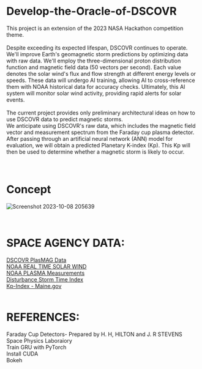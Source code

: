 # Develop-the-Oracle-of-DSCOVR
This project is an extension of the 2023 NASA Hackathon competition theme.
<br>
<br>
Despite exceeding its expected lifespan, DSCOVR continues to operate. We'll improve Earth's geomagnetic storm predictions by optimizing data with raw data. We'll employ the three-dimensional proton distribution function and magnetic field data (50 vectors per second). Each value denotes the solar wind's flux and flow strength at different energy levels or speeds. These data will undergo AI training, allowing AI to cross-reference them with NOAA historical data for accuracy checks. Ultimately, this AI system will monitor solar wind activity, providing rapid alerts for solar events.
<br>
<br>
The current project provides only preliminary architectural ideas on how to use DSCOVR data to predict magnetic storms.
<br>
We anticipate using DSCOVR's raw data, which includes the magnetic field vector and measurement spectrum from the Faraday cup plasma detector. After passing through an artificial neural network (ANN) model for evaluation, we will obtain a predicted Planetary K-index (Kp). This Kp will then be used to determine whether a magnetic storm is likely to occur.
<br>
<br>
<br>

# Concept
![Screenshot 2023-10-08 205639](https://github.com/marumaruchiii/Develop-the-Oracle-of-DSCOVR/assets/89464581/1e9ae7fa-ec24-47fa-8528-6ae064cca05d)

<br>


# SPACE AGENCY DATA:
[DSCOVR PlasMAG Data](https://www.spaceappschallenge.org/develop-the-oracle-of-dscovr-experimental-data-repository/)<br>
[NOAA REAL TIME SOLAR WIND](https://www.swpc.noaa.gov/products/real-time-solar-wind#)<br>
[NOAA PLASMA Measurements](https://nesdis-prod.s3.amazonaws.com/migrated/dscovr_plasmag_instrument_info_sheet.pdf?_ga=2.101728385.1069921316.1696687224-453793390.1696600630)<br>
[Disturbance Storm Time Index](https://www.ngdc.noaa.gov/stp/geomag/dst.html)<br>
[Kp-Index - Maine.gov](https://www.maine.gov/mema/maine-prepares/preparedness-library/geomagnetic-storms)
<br>
<br>
# REFERENCES:
Faraday Cup Detectors- Prepared by H. H, HILTON and J. R STEVENS Space Physics Laboraiory<br>
Train GRU with PyTorch<br>
Install CUDA<br>
Bokeh








